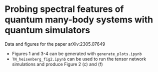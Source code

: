 # Probing spectral features of quantum many-body systems with quantum simulators
Data and figures for the paper arXiv:2305.07649

- Figures 1 and 3-4 can be generated with `generate_plots.ipynb`
- `TN_heisenberg_fig2.ipynb` can be used to run the tensor network simulations and produce Figure 2 (c) and (f)


